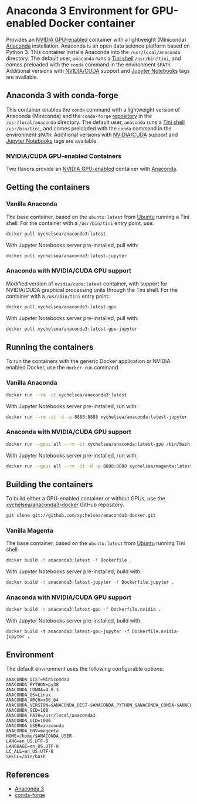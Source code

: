 # Anaconda 3 Environment for GPU-enabled Docker container

Provides an [NVIDIA GPU-enabled](https://hub.docker.com/r/nvidia/cuda) container with a lightweight (Miniconda) [Anaconda](https://anaconda.com/) installation. Anaconda is an open data science platform based on Python 3. This container installs Anaconda into the ```/usr/local/anaconda``` directory. The default user, ```anaconda``` runs a [Tini shell](https://github.com/krallin/tini/) ```/usr/bin/tini```, and comes preloaded with the ```conda``` command in the environment ```$PATH```. Additional versions with [NVIDIA/CUDA](https://hub.docker.com/r/nvidia/cuda/) support and [Jupyter Notebooks](https://jupyter.org/) tags are available.

Anaconda 3 with conda-forge
-----

This container enables the ```conda``` command with a lightweight version of Anaconda (Miniconda) and the ```conda-forge``` [repository](https://conda-forge.org/) in the ```/usr/local/anaconda``` directory. The default user, ```anaconda``` runs a [Tini shell](https://github.com/krallin/tini/) ```/usr/bin/tini```, and comes preloaded with the ```conda``` command in the environment ```$PATH```. Additional versions with [NVIDIA/CUDA](https://hub.docker.com/r/nvidia/cuda/) support and [Jupyter Notebooks](https://jupyter.org/) tags are available.

### NVIDIA/CUDA GPU-enabled Containers

Two flavors provide an [NVIDIA GPU-enabled](https://hub.docker.com/r/nvidia/cuda) container with [Anaconda](https://anaconda.com/).

## Getting the containers

### Vanilla Anaconda

The base container, based on the ```ubuntu:latest``` from [Ubuntu](https://hub.docker.com/_/ubuntu/) running a Tini shell. For the container with a ```/usr/bin/tini``` entry point, use:

```bash
docker pull xychelsea/anaconda3:latest
```

With Jupyter Notebooks server pre-installed, pull with:

```bash
docker pull xychelsea/anaconda3:latest-jupyter
```

### Anaconda with NVIDIA/CUDA GPU support

Modified version of ```nvidia/cuda:latest``` container, with support for NVIDIA/CUDA graphical processing units through the Tini shell. For the container with a ```/usr/bin/tini``` entry point:

```bash
docker pull xychelsea/anaconda3:latest-gpu
```

With Jupyter Notebooks server pre-installed, pull with:

```bash
docker pull xychelsea/anaconda3:latest-gpu-jupyter
```

## Running the containers

To run the containers with the generic Docker application or NVIDIA enabled Docker, use the ```docker run``` command.

### Vanilla Anaconda

```bash
docker run --rm -it xychelsea/anaconda3:latest
```

With Jupyter Notebooks server pre-installed, run with:

```bash
docker run --rm -it -d -p 8888:8888 xychelsea/anaconda:latest-jupyter
```
### Anaconda with NVIDIA/CUDA GPU support

```bash
docker run --gpus all --rm -it xychelsea/anaconda:latest-gpu /bin/bash
```

With Jupyter Notebooks server pre-installed, run with:

```bash
docker run --gpus all --rm -it -d -p 8888:8888 xychelsea/magenta:latest-gpu-jupyter
```

## Building the containers

To build either a GPU-enabled container or without GPUs, use the [xychelsea/anaconda3-docker](https://github.com/xychelsea/anaconda3-docker) GitHub repository.

```bash
git clone git://github.com/xychelsea/anaconda3-docker.git
```

### Vanilla Magenta

The base container, based on the ```ubuntu:latest``` from [Ubuntu](https://hub.docker.com/_/ubuntu/) running Tini shell:

```bash
docker build -t anaconda3:latest -f Dockerfile .
```

With Jupyter Notebooks server pre-installed, build with:

```bash
docker build -t anaconda3:latest-jupyter -f Dockerfile.jupyter .
```

### Anaconda with NVIDIA/CUDA GPU support

```bash
docker build -t anaconda3:latest-gpu -f Dockerfile.nvidia .
```

With Jupyter Notebooks server pre-installed, build with:

```
docker build -t anaconda3:latest-gpu-jupyter -f Dockerfile.nvidia-jupyter .
```

## Environment

The default environment uses the following configurable options:

```
ANACONDA_DIST=Miniconda3
ANACONDA_PYTHON=py38
ANACONDA_CONDA=4.8.3
ANACONDA_OS=Linux
ANACONDA_ARCH=x86_64
ANACONDA_VERSION=$ANACONDA_DIST-$ANACONDA_PYTHON_$ANACONDA_CONDA-$ANACONDA_OS-$ANACONDA_ARCH
ANACONDA_GID=100
ANACONDA_PATH=/usr/local/anaconda3
ANACONDA_UID=1000
ANACONDA_USER=anaconda
ANACONDA_ENV=magenta
HOME=/home/$ANACONDA_USER
LANG=en_US.UTF-8
LANGUAGE=en_US.UTF-8
LC_ALL=en_US.UTF-8
SHELL=/bin/bash

```

## References

- [Anaconda 3](https://www.anaconda.com/blog/tensorflow-in-anaconda)
- [conda-forge](https://conda-forge.org/)
